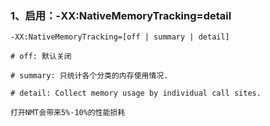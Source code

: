 ### 1、启用：-XX:NativeMemoryTracking=detail
```
-XX:NativeMemoryTracking=[off | summary | detail] 

# off: 默认关闭 

# summary: 只统计各个分类的内存使用情况. 

# detail: Collect memory usage by individual call sites.

打开NMT会带来5%-10%的性能损耗
```